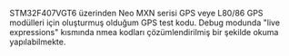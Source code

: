 STM32F407VGT6 üzerinden Neo MXN serisi GPS veye L80/86 GPS modülleri için oluşturmuş olduğum GPS test kodu. Debug modunda "live expressions" kısmında nmea kodları çözümlendirilmiş bir şekilde okuma yapılabilmekte.
